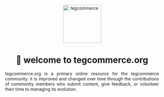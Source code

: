 <p align="center">
    <a href="https://tegcommerce.org/">
    <img src="https://github.com/tegcommerce/tegcommerce-website/blob/master/public/teg.png" alt="tegcommerce" width="125" height="125">
  </a>
</p>
<h1 align="center">👋 welcome to tegcommerce.org</h1>

<p align="justify">tegcommerce.org is a primary online resource for the tegcommerce community. it is improved and changed over time through the contributions of community members who submit content, give feedback, or volunteer their time to managing its evolution.</font>